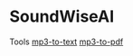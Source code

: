 # SoundWiseAI

Tools
[mp3-to-text](https://soundwise.ai/mp3-to-text)
[mp3-to-pdf](https://soundwise.ai/mp3-to-pdf)
